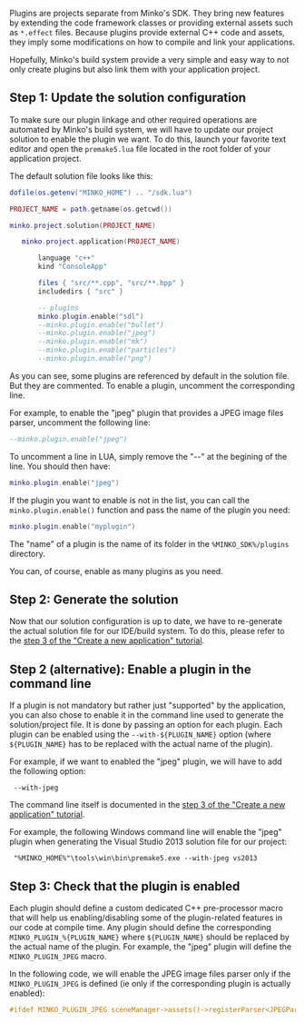 Plugins are projects separate from Minko's SDK. They bring new features by extending the code framework classes or providing external assets such as `*.effect` files. Because plugins provide external C++ code and assets, they imply some modifications on how to compile and link your applications.

Hopefully, Minko's build system provide a very simple and easy way to not only create plugins but also link them with your application project.

Step 1: Update the solution configuration
-----------------------------------------

To make sure our plugin linkage and other required operations are automated by Minko's build system, we will have to update our project solution to enable the plugin we want. To do this, launch your favorite text editor and open the `premake5.lua` file located in the root folder of your application project.

The default solution file looks like this:

```lua
dofile(os.getenv("MINKO_HOME") .. "/sdk.lua")

PROJECT_NAME = path.getname(os.getcwd())

minko.project.solution(PROJECT_NAME)

   minko.project.application(PROJECT_NAME)

       language "c++"
       kind "ConsoleApp"

       files { "src/**.cpp", "src/**.hpp" }
       includedirs { "src" }

       -- plugins
       minko.plugin.enable("sdl")
       --minko.plugin.enable("bullet")
       --minko.plugin.enable("jpeg")
       --minko.plugin.enable("mk")
       --minko.plugin.enable("particles")
       --minko.plugin.enable("png")

```


As you can see, some plugins are referenced by default in the solution file. But they are commented. To enable a plugin, uncomment the corresponding line.

For example, to enable the "jpeg" plugin that provides a JPEG image files parser, uncomment the following line:

```lua
--minko.plugin.enable("jpeg") 
```


To uncomment a line in LUA, simply remove the "--" at the begining of the line. You should then have:

```lua
minko.plugin.enable("jpeg") 
```


If the plugin you want to enable is not in the list, you can call the `minko.plugin.enable()` function and pass the name of the plugin you need:

```lua
minko.plugin.enable("myplugin") 
```


The "name" of a plugin is the name of its folder in the `%MINKO_SDK%/plugins` directory.

You can, of course, enable as many plugins as you need.

Step 2: Generate the solution
-----------------------------

Now that our solution configuration is up to date, we have to re-generate the actual solution file for our IDE/build system. To do this, please refer to the [step 3 of the "Create a new application" tutorial](../tutorial/Create_a_new_application#Step_3:_Generate_the_solution_file.md).

Step 2 (alternative): Enable a plugin in the command line
---------------------------------------------------------

If a plugin is not mandatory but rather just "supported" by the application, you can also chose to enable it in the command line used to generate the solution/project file. It is done by passing an option for each plugin. Each plugin can be enabled using the `--with-${PLUGIN_NAME}` option (where `${PLUGIN_NAME}` has to be replaced with the actual name of the plugin).

For example, if we want to enabled the "jpeg" plugin, we will have to add the following option:

```
 --with-jpeg 
```


The command line itself is documented in the [step 3 of the "Create a new application" tutorial](../tutorial/Create_a_new_application#Step_3:_Generate_the_solution_file.md).

For example, the following Windows command line will enable the "jpeg" plugin when generating the Visual Studio 2013 solution file for our project:

```
 "%MINKO_HOME%"\tools\win\bin\premake5.exe --with-jpeg vs2013 
```


Step 3: Check that the plugin is enabled
----------------------------------------

Each plugin should define a custom dedicated C++ pre-processor macro that will help us enabling/disabling some of the plugin-related features in our code at compile time. Any plugin should define the corresponding `MINKO_PLUGIN_%{PLUGIN_NAME}` where `${PLUGIN_NAME}` should be replaced by the actual name of the plugin. For example, the "jpeg" plugin will define the `MINKO_PLUGIN_JPEG` macro.

In the following code, we will enable the JPEG image files parser only if the `MINKO_PLUGIN_JPEG` is defined (ie only if the corresponding plugin is actually enabled):

```cpp
#ifdef MINKO_PLUGIN_JPEG sceneManager->assets()->registerParser<JPEGParser>("jpg"); #endif 
```


